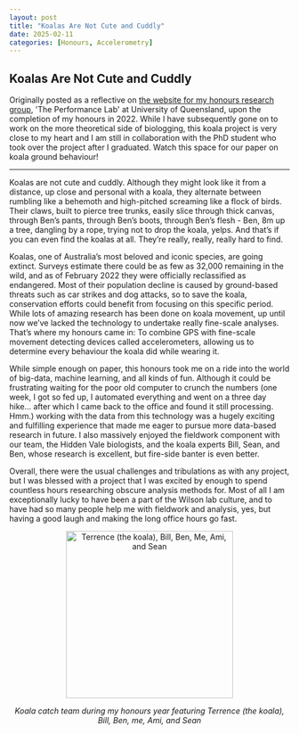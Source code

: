 ```yaml
---
layout: post
title: "Koalas Are Not Cute and Cuddly"
date: 2025-02-11
categories: [Honours, Accelerometry]
---
```

## Koalas Are Not Cute and Cuddly
Originally posted as a reflective on [the website for my honours research group](https://www.wilsonperformancelab.com/www.wilsonperformancelab.com/2022/11/15/koalas-are-not-cute-and-cuddly), 'The Performance Lab' at University of Queensland, upon the completion of my honours in 2022. While I have subsequently gone on to work on the more theoretical side of biologging, this koala project is very close to my heart and I am still in collaboration with the PhD student who took over the project after I graduated. Watch this space for our paper on koala ground behaviour! 

<div style="text-align: center;">
<hr>
</div>

Koalas are not cute and cuddly. Although they might look like it from a distance, up close and personal with a koala, they alternate between rumbling like a behemoth and high-pitched screaming like a flock of birds. Their claws, built to pierce tree trunks, easily slice through thick canvas, through Ben’s pants, through Ben’s boots, through Ben’s flesh - Ben, 8m up a tree, dangling by a rope, trying not to drop the koala, yelps. And that’s if you can even find the koalas at all. They’re really, really, really hard to find.

Koalas, one of Australia’s most beloved and iconic species, are going extinct. Surveys estimate there could be as few as 32,000 remaining in the wild, and as of February 2022 they were officially reclassified as endangered. Most of their population decline is caused by ground-based threats such as car strikes and dog attacks, so to save the koala, conservation efforts could benefit from focusing on this specific period. While lots of amazing research has been done on koala movement, up until now we’ve lacked the technology to undertake really fine-scale analyses. That’s where my honours came in: To combine GPS with fine-scale movement detecting devices called accelerometers, allowing us to determine every behaviour the koala did while wearing it.

While simple enough on paper, this honours took me on a ride into the world of big-data, machine learning, and all kinds of fun. Although it could be frustrating waiting for the poor old computer to crunch the numbers (one week, I got so fed up, I automated everything and went on a three day hike… after which I came back to the office and found it still processing. Hmm.) working with the data from this technology was a hugely exciting and fulfilling experience that made me eager to pursue more data-based research in future. I also massively enjoyed the fieldwork component with our team, the Hidden Vale biologists, and the koala experts Bill, Sean, and Ben, whose research is excellent, but fire-side banter is even better.

Overall, there were the usual challenges and tribulations as with any project, but I was blessed with a project that I was excited by enough to spend countless hours researching obscure analysis methods for. Most of all I am exceptionally lucky to have been a part of the Wilson lab culture, and to have had so many people help me with fieldwork and analysis, yes, but having a good laugh and making the long office hours go fast.

<div style="text-align: center;">
  <img src="https://github.com/user-attachments/assets/Koala_research_team_2022.png" alt="Terrence (the koala), Bill, Ben, Me, Ami, and Sean" style="width: 300px;"/>
  <p><em>Koala catch team during my honours year featuring Terrence (the koala), Bill, Ben, me, Ami, and Sean</em></p>
</div>
